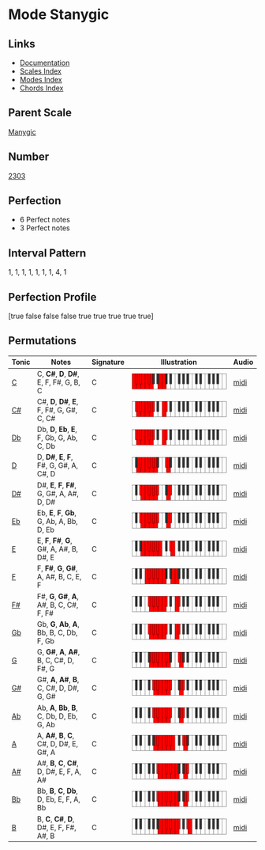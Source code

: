 # Mode Stanygic

## Links

- [Documentation](index.md)
- [Scales Index](Scales.md)
- [Modes Index](Modes.md)
- [Chords Index](Chords.md)

## Parent Scale

[Manygic](ScaleManygic.md)

## Number

[2303](https://ianring.com/musictheory/scales/2303)

## Perfection

- 6 Perfect notes
- 3 Perfect notes

## Interval Pattern

1, 1, 1, 1, 1, 1, 1, 4, 1

## Perfection Profile

[true false false false true true true true true]

## Permutations

| Tonic | Notes | Signature | Illustration | Audio |
|-------|-------|-----------|--------------|-------|
| [C](ModeCNaturalStanygic.md) | C, **C#**, **D**, **D#**, E, F, F#, G, B, C | C | ![CNaturalStanygic](ModeCNaturalStanygic.png) | [midi](https://github.com/edipermadi/music/blob/main/docs/ModeCNaturalStanygic.mid?raw=true) |
| [C#](ModeCSharpStanygic.md) | C#, **D**, **D#**, **E**, F, F#, G, G#, C, C# | C | ![CSharpStanygic](ModeCSharpStanygic.png) | [midi](https://github.com/edipermadi/music/blob/main/docs/ModeCSharpStanygic.mid?raw=true) |
| [Db](ModeDFlatStanygic.md) | Db, **D**, **Eb**, **E**, F, Gb, G, Ab, C, Db | C | ![DFlatStanygic](ModeDFlatStanygic.png) | [midi](https://github.com/edipermadi/music/blob/main/docs/ModeDFlatStanygic.mid?raw=true) |
| [D](ModeDNaturalStanygic.md) | D, **D#**, **E**, **F**, F#, G, G#, A, C#, D | C | ![DNaturalStanygic](ModeDNaturalStanygic.png) | [midi](https://github.com/edipermadi/music/blob/main/docs/ModeDNaturalStanygic.mid?raw=true) |
| [D#](ModeDSharpStanygic.md) | D#, **E**, **F**, **F#**, G, G#, A, A#, D, D# | C | ![DSharpStanygic](ModeDSharpStanygic.png) | [midi](https://github.com/edipermadi/music/blob/main/docs/ModeDSharpStanygic.mid?raw=true) |
| [Eb](ModeEFlatStanygic.md) | Eb, **E**, **F**, **Gb**, G, Ab, A, Bb, D, Eb | C | ![EFlatStanygic](ModeEFlatStanygic.png) | [midi](https://github.com/edipermadi/music/blob/main/docs/ModeEFlatStanygic.mid?raw=true) |
| [E](ModeENaturalStanygic.md) | E, **F**, **F#**, **G**, G#, A, A#, B, D#, E | C | ![ENaturalStanygic](ModeENaturalStanygic.png) | [midi](https://github.com/edipermadi/music/blob/main/docs/ModeENaturalStanygic.mid?raw=true) |
| [F](ModeFNaturalStanygic.md) | F, **F#**, **G**, **G#**, A, A#, B, C, E, F | C | ![FNaturalStanygic](ModeFNaturalStanygic.png) | [midi](https://github.com/edipermadi/music/blob/main/docs/ModeFNaturalStanygic.mid?raw=true) |
| [F#](ModeFSharpStanygic.md) | F#, **G**, **G#**, **A**, A#, B, C, C#, F, F# | C | ![FSharpStanygic](ModeFSharpStanygic.png) | [midi](https://github.com/edipermadi/music/blob/main/docs/ModeFSharpStanygic.mid?raw=true) |
| [Gb](ModeGFlatStanygic.md) | Gb, **G**, **Ab**, **A**, Bb, B, C, Db, F, Gb | C | ![GFlatStanygic](ModeGFlatStanygic.png) | [midi](https://github.com/edipermadi/music/blob/main/docs/ModeGFlatStanygic.mid?raw=true) |
| [G](ModeGNaturalStanygic.md) | G, **G#**, **A**, **A#**, B, C, C#, D, F#, G | C | ![GNaturalStanygic](ModeGNaturalStanygic.png) | [midi](https://github.com/edipermadi/music/blob/main/docs/ModeGNaturalStanygic.mid?raw=true) |
| [G#](ModeGSharpStanygic.md) | G#, **A**, **A#**, **B**, C, C#, D, D#, G, G# | C | ![GSharpStanygic](ModeGSharpStanygic.png) | [midi](https://github.com/edipermadi/music/blob/main/docs/ModeGSharpStanygic.mid?raw=true) |
| [Ab](ModeAFlatStanygic.md) | Ab, **A**, **Bb**, **B**, C, Db, D, Eb, G, Ab | C | ![AFlatStanygic](ModeAFlatStanygic.png) | [midi](https://github.com/edipermadi/music/blob/main/docs/ModeAFlatStanygic.mid?raw=true) |
| [A](ModeANaturalStanygic.md) | A, **A#**, **B**, **C**, C#, D, D#, E, G#, A | C | ![ANaturalStanygic](ModeANaturalStanygic.png) | [midi](https://github.com/edipermadi/music/blob/main/docs/ModeANaturalStanygic.mid?raw=true) |
| [A#](ModeASharpStanygic.md) | A#, **B**, **C**, **C#**, D, D#, E, F, A, A# | C | ![ASharpStanygic](ModeASharpStanygic.png) | [midi](https://github.com/edipermadi/music/blob/main/docs/ModeASharpStanygic.mid?raw=true) |
| [Bb](ModeBFlatStanygic.md) | Bb, **B**, **C**, **Db**, D, Eb, E, F, A, Bb | C | ![BFlatStanygic](ModeBFlatStanygic.png) | [midi](https://github.com/edipermadi/music/blob/main/docs/ModeBFlatStanygic.mid?raw=true) |
| [B](ModeBNaturalStanygic.md) | B, **C**, **C#**, **D**, D#, E, F, F#, A#, B | C | ![BNaturalStanygic](ModeBNaturalStanygic.png) | [midi](https://github.com/edipermadi/music/blob/main/docs/ModeBNaturalStanygic.mid?raw=true) |
